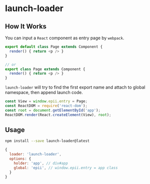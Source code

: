 # launch-loader

## How It Works

You can input a `React` component as entry page by `webpack`.
```js
export default class Page extends Component {
  render() { return <p /> }
}

// or
export class Page extends Component {
  render() { return <p /> }
}
```

`launch-loader` will try to find the first export name and attach to global namespace, then append launch code.

```js
const View = window.epii.entry = Page;
const ReactDOM = require('react-dom');
const root = document.getElementById('app');
ReactDOM.render(React.createElement(View), root);
```

## Usage

```sh
npm install --save launch-loader@latest
```

```js
{
  loader: 'launch-loader',
  options: {
    holder: 'app', // div#app
    global: 'epii', // window.epii.entry = app class
  }
}
```